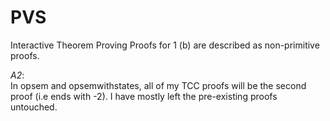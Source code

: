 # PVS
Interactive Theorem Proving
Proofs for 1 (b) are described as non-primitive proofs.

*A2*:                                                             
In opsem and opsemwithstates, all of my TCC proofs will be the second proof (i.e ends with -2). I have mostly left the pre-existing proofs untouched.

